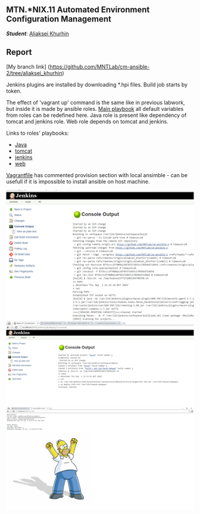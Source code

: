 MTN.*NIX.11 Automated Environment Configuration Management
---

***Student***: [Aliaksei Khurhin](https://epa.ms/1Cqi0K)

Report
---

[My branch link] (https://github.com/MNTLab/cm-ansible-2/tree/aliaksei_khurhin)

Jenkins plugins are installed by downloading *.hpi files. Build job starts by token.

The effect of 'vagrant up' command is the same like in previous labwork, but inside it is made by ansible roles.
[Main playbook](/vagrant/ansible/provision.yml)
all default variables from roles can be redefined here. Java role is present like dependency of tomcat and jenkins role. Web role depends on tomcat and jenkins.

Links to roles' playbooks:
- [Java](/vagrant/ansible/roles/java/tasks/main.yml)
- [tomcat](/vagrant/ansible/roles/tomcat/tasks/main.yml)
- [jenkins](/vagrant/ansible/roles/jenkins/tasks/main.yml)
- [web](/vagrant/ansible/roles/web/tasks/main.yml)

[Vagrantfile](/vagrant/Vagrantfile) has commented provision section with local ansimble - can be usefull if it is impossible to install ansible on host machine.

![Alt Text](/resources/build_works.PNG "scr1")
![Alt Text](/resources/deploy_works.PNG "scr2")
![Alt Text](/resources/tomcat_works.PNG "scr3")
